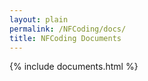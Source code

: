 ```yaml
---
layout: plain
permalink: /NFCoding/docs/
title: NFCoding Documents
---
```


{% include documents.html %}
